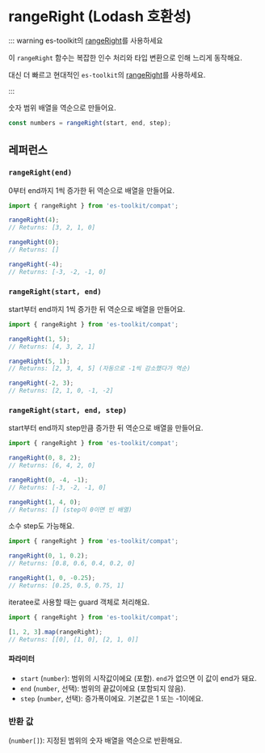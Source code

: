# rangeRight (Lodash 호환성)

::: warning es-toolkit의 [rangeRight](../../math/rangeRight.md)를 사용하세요

이 `rangeRight` 함수는 복잡한 인수 처리와 타입 변환으로 인해 느리게 동작해요.

대신 더 빠르고 현대적인 `es-toolkit`의 [rangeRight](../../math/rangeRight.md)를 사용하세요.

:::

숫자 범위 배열을 역순으로 만들어요.

```typescript
const numbers = rangeRight(start, end, step);
```

## 레퍼런스

### `rangeRight(end)`

0부터 end까지 1씩 증가한 뒤 역순으로 배열을 만들어요.

```typescript
import { rangeRight } from 'es-toolkit/compat';

rangeRight(4);
// Returns: [3, 2, 1, 0]

rangeRight(0);
// Returns: []

rangeRight(-4);
// Returns: [-3, -2, -1, 0]
```

### `rangeRight(start, end)`

start부터 end까지 1씩 증가한 뒤 역순으로 배열을 만들어요.

```typescript
import { rangeRight } from 'es-toolkit/compat';

rangeRight(1, 5);
// Returns: [4, 3, 2, 1]

rangeRight(5, 1);
// Returns: [2, 3, 4, 5] (자동으로 -1씩 감소했다가 역순)

rangeRight(-2, 3);
// Returns: [2, 1, 0, -1, -2]
```

### `rangeRight(start, end, step)`

start부터 end까지 step만큼 증가한 뒤 역순으로 배열을 만들어요.

```typescript
import { rangeRight } from 'es-toolkit/compat';

rangeRight(0, 8, 2);
// Returns: [6, 4, 2, 0]

rangeRight(0, -4, -1);
// Returns: [-3, -2, -1, 0]

rangeRight(1, 4, 0);
// Returns: [] (step이 0이면 빈 배열)
```

소수 step도 가능해요.

```typescript
import { rangeRight } from 'es-toolkit/compat';

rangeRight(0, 1, 0.2);
// Returns: [0.8, 0.6, 0.4, 0.2, 0]

rangeRight(1, 0, -0.25);
// Returns: [0.25, 0.5, 0.75, 1]
```

iteratee로 사용할 때는 guard 객체로 처리해요.

```typescript
import { rangeRight } from 'es-toolkit/compat';

[1, 2, 3].map(rangeRight);
// Returns: [[0], [1, 0], [2, 1, 0]]
```

#### 파라미터

- `start` (`number`): 범위의 시작값이에요 (포함). `end`가 없으면 이 값이 end가 돼요.
- `end` (`number`, 선택): 범위의 끝값이에요 (포함되지 않음).
- `step` (`number`, 선택): 증가폭이에요. 기본값은 1 또는 -1이에요.

### 반환 값

(`number[]`): 지정된 범위의 숫자 배열을 역순으로 반환해요.
